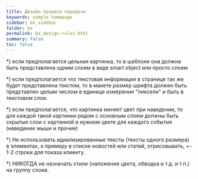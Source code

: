 ```yaml
---
title: Дизайн правила передачи
keywords: sample homepage
sidebar: bx_sidebar
folder: bx
permalink: bx_design-rules.html
summary: false
toc: false
---
```


*) если предполагается цельная картинка, то в шаблоне она должна быть представлена одним слоем в виде smart object или просто слоем

*) если предполагается что текстовая информация в странице так же будет представлена текстом, то в макете размер шрифта должен быть представлен целым числом в единице измерения "пиксели" и быть в текстовом слое.

*) если предполагается, что картинка меняет цвет при наведении, то для каждой такой картинки рядом с основным слоем должны быть скрытые слои с картинкой в нужном цвете для каждого события (наведение мыши и прочие)

*) Не использовать идиализированные тексты (тексты одного размера) в элементах, к примеру в списке новостей или статей, отрисовывать, +- 1-2 строки для показа клиенту.

*) НИКОГДА не назначать стили (наложение цвета, обводка и т.д. и т.п.) на группу слоев.